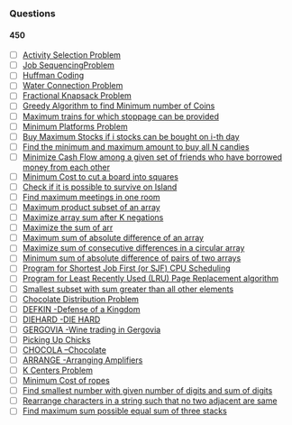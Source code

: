 ### Questions
#### 450
- [ ] [Activity Selection Problem](https://practice.geeksforgeeks.org/problems/n-meetings-in-one-room/0)
- [ ] [Job SequencingProblem](https://practice.geeksforgeeks.org/problems/job-sequencing-problem/0)
- [ ] [Huffman Coding](https://practice.geeksforgeeks.org/problems/huffman-encoding/0)
- [ ] [Water Connection Problem](https://practice.geeksforgeeks.org/problems/water-connection-problem/0)
- [ ] [Fractional Knapsack Problem](https://practice.geeksforgeeks.org/problems/fractional-knapsack/0)
- [ ] [Greedy Algorithm to find Minimum number of Coins](https://practice.geeksforgeeks.org/problems/coin-piles/0)
- [ ] [Maximum trains for which stoppage can be provided](https://www.geeksforgeeks.org/maximum-trains-stoppage-can-provided/)
- [ ] [Minimum Platforms Problem](https://practice.geeksforgeeks.org/problems/minimum-platforms/0)
- [ ] [Buy Maximum Stocks if i stocks can be bought on i-th day](https://www.geeksforgeeks.org/buy-maximum-stocks-stocks-can-bought-th-day/)
- [ ] [Find the minimum and maximum amount to buy all N candies](https://practice.geeksforgeeks.org/problems/shop-in-candy-store/0)
- [ ] [Minimize Cash Flow among a given set of friends who have borrowed money from each other](https://www.geeksforgeeks.org/minimize-cash-flow-among-given-set-friends-borrowed-money/)
- [ ] [Minimum Cost to cut a board into squares](https://www.geeksforgeeks.org/minimum-cost-cut-board-squares/)
- [ ] [Check if it is possible to survive on Island](https://www.geeksforgeeks.org/survival/)
- [ ] [Find maximum meetings in one room](https://www.geeksforgeeks.org/find-maximum-meetings-in-one-room/)
- [ ] [Maximum product subset of an array](https://www.geeksforgeeks.org/maximum-product-subset-array/)
- [ ] [Maximize array sum after K negations](https://practice.geeksforgeeks.org/problems/maximize-sum-after-k-negations/0)
- [ ] [Maximize the sum of arr](https://practice.geeksforgeeks.org/problems/maximize-arrii-of-an-array/0)
- [ ] [Maximum sum of absolute difference of an array](https://www.geeksforgeeks.org/maximum-sum-absolute-difference-array/)
- [ ] [Maximize sum of consecutive differences in a circular array](https://practice.geeksforgeeks.org/problems/swap-and-maximize/0)
- [ ] [Minimum sum of absolute difference of pairs of two arrays](https://www.geeksforgeeks.org/minimum-sum-absolute-difference-pairs-two-arrays/#:~:text=It%20consists%20of%20two%20steps,result%20to%20the%20sum%20S.)
- [ ] [Program for Shortest Job First (or SJF) CPU Scheduling](https://www.geeksforgeeks.org/program-for-shortest-job-first-or-sjf-cpu-scheduling-set-1-non-preemptive/)
- [ ] [Program for Least Recently Used (LRU) Page Replacement algorithm](https://practice.geeksforgeeks.org/problems/page-faults-in-lru/0)
- [ ] [Smallest subset with sum greater than all other elements](https://www.geeksforgeeks.org/smallest-subset-sum-greater-elements/)
- [ ] [Chocolate Distribution Problem](https://practice.geeksforgeeks.org/problems/chocolate-distribution-problem/0)
- [ ] [DEFKIN -Defense of a Kingdom](https://www.spoj.com/problems/DEFKIN/)
- [ ] [DIEHARD -DIE HARD](https://www.spoj.com/problems/DIEHARD/)
- [ ] [GERGOVIA -Wine trading in Gergovia](https://www.spoj.com/problems/GERGOVIA/)
- [ ] [Picking Up Chicks](https://www.spoj.com/problems/GCJ101BB/)
- [ ] [CHOCOLA –Chocolate](https://www.spoj.com/problems/CHOCOLA/)
- [ ] [ARRANGE -Arranging Amplifiers](https://www.spoj.com/problems/ARRANGE/)
- [ ] [K Centers Problem](https://www.geeksforgeeks.org/k-centers-problem-set-1-greedy-approximate-algorithm/)
- [ ] [Minimum Cost of ropes](https://practice.geeksforgeeks.org/problems/minimum-cost-of-ropes/0)
- [ ] [Find smallest number with given number of digits and sum of digits](https://practice.geeksforgeeks.org/problems/smallest-number5829/1)
- [ ] [Rearrange characters in a string such that no two adjacent are same](https://practice.geeksforgeeks.org/problems/rearrange-characters/0)
- [ ] [Find maximum sum possible equal sum of three stacks](https://www.geeksforgeeks.org/find-maximum-sum-possible-equal-sum-three-stacks/)